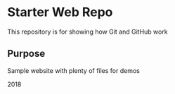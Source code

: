 # Starter Web Repo

This repository is for showing how Git and GitHub work

## Purpose

Sample website with plenty of files for demos

2018
